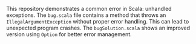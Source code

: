 This repository demonstrates a common error in Scala: unhandled exceptions. The `bug.scala` file contains a method that throws an `IllegalArgumentException` without proper error handling. This can lead to unexpected program crashes. The `bugSolution.scala` shows an improved version using `Option` for better error management.